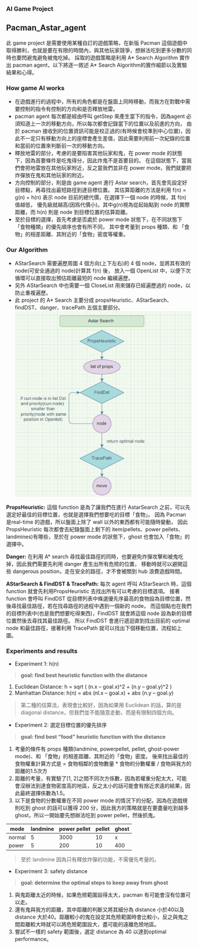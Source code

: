 ### AI Game Project
## Pacman_Astar_agent
此 game project 是需要使用某種自訂的遊戲策略，在新版 Pacman 這個遊戲中取得勝利，也就是要在有限的時間內，與其他玩家競爭，想辦法吃到更多分數的同時也要閃避鬼避免被鬼吃掉。
採取的遊戲策略是利用 A* Search Algorithm 實作出 pacman agent，以下將逐一敘述 A* Search Algorithm的實作細節以及實驗結果和心得。

### How game AI works
- 在遊戲進行的過程中，所有的角色都是在盤面上同時移動，而我方在對戰中需要控制的指令有控制的方向和是否釋放地雷。
- pacman agent 每次都是經由呼叫 getStep 來產生當下的指令，因為agent 必須知道上一次的移動方向，所以每次都會記錄當下的位置以及前進的方向，
由於 pacman 接收到的位置資訊可能是校正過的(有時候會校準到中心位置)，因此不一定只有移動方向上的座標會產生差值，因此需要利用前一次紀錄的位置和當前的位置來判斷前一次的移動方向。
- 釋放地雷的部分，考慮的是要陷害其他玩家和鬼，在 power mode 的狀態下，因為首要條件是吃鬼得分，因此炸鬼不是首要目的。
在這個狀態下，當我們會把地雷放在其他玩家附近，反之當我們並非在 power mode，我們就要把炸彈放在鬼和其他玩家的附近。
- 方向控制的部分，則是由 game agent 進行 Astar search，首先會先設定好目標點，再尋找出最短路徑到達目標位置。 
其估算距離的方法是利用 f(n) = g(n) + h(n) 表示 node 目前的總代價，在選擇下一個 node 的時候，其 f(n) 值越低，
優先級就越高(因爲代價小)。其中g(n)視為從起始點到 node 的實際距離，而 h(n) 則是 node 到目標位置的估算距離。
- 至於目標的選擇，首先考慮是否處於 power mode 狀態下，在不同狀態下「食物種類」的優先順序也會有所不同，
其中會考量到 props 種類、和 「食物」的相差距離、其附近的「食物」密度等權重。

### Our Algorithm
- AStarSearch 需要遍歷周圍 4 個方向(上下左右)的 4 個 node，並將其有效的 node(可安全通過的 node)計算其 f(n) 後，
放入一個 OpenList 中，以便下次循環可以直接取出預估距離最短的 node 繼續遍歷。
- 另外 AStarSearch 中也需要一個 CloseList 用來儲存已經遍歷過的 node，以防止重複遍歷。
- 此 project 的 A* Search 主要分成 propsHeuristic、AStarSearch、findDST、danger、tracePath 五個主要部分。
![image](https://github.com/Tristaaaa/Pacman_Astar_agent/blob/main/pic/overview.png)

**PropsHeuristic:**
這個 function 是為了讓我們在進行 AstarSearch 之前，可以先選定好最佳的目標位置，也就是選擇我們想要吃的目標「食物」。
因為 Pacman 是real-time 的遊戲，所以盤面上除了 wall 以外的東西都有可能隨時變動，
因此 PropsHeuristic 每次都會去紀錄盤面上剩下的 item(pellets、power pellets、landmines)有哪些，至於在 power mode 的狀態下，ghost 也會加入「食物」的選擇中。

**Danger:**
在利用 A* search 尋找最佳路徑的同時，也要避免炸彈攻擊和被鬼吃掉，因此我們需要先利用 danger 產生出所有危險的位置，
移動時就可以避開這些 dangerous position，走在安全的路徑，才不會被關到 hub 浪費遊戲時間。

**AStarSearch & FindDST & TracePath:**
每次 agent 呼叫 AStarSearch 時，這個 function 就會先利用PropsHeuristic 去找出所有可以考慮的目標選項。
接著 function 會呼叫 FindDST 從目標列表中條選優先序最高的食物設為目標位置，然後尋找最佳路徑，若在找尋路徑的過程中遇到一個新的 node，
而這個點也在我們的目標列表中(也是我們想要吃得東西)，FindDST 就會將這個 node 設為新的目標位置然後去尋找其最佳路徑。
所以 FindDST 會進行遞迴直到找出目前的 optimal node 和最佳路徑，接著利用 TracePath 就可以找出下個移動位置，流程如上圖。

### Experiments and results
- Experiment 1: h(n)
> **goal: find best heuristic function with the distance**
1. Euclidean Distance:  h = sqrt ( (n.x – goal.x)^2 + (n.y – goal.y)^2 )
2. Manhattan Distance:  h(n) = abs (nl.x – goal.x) + abs (n.y – goal.y)
> 第二種的估算法，表現會比較好，因為如果用 Euclidean 的話，算的是diagonal distance，但我們並不能隨意走動，而是有限制四個方向。

- Experiment 2: 選定目標位置的優先排序
> **goal: find best “food” heuristic function with the distance**
1. 考量的條件有 props 種類(landmine, powerpellet, pellet, ghost-power mode)、和 「食物」的相差距離、其附近的「食物」密度。
後來找出最佳的食物權重計算方式是 = 食物相鄰的食物數量 * 食物的分數權重 / 食物與我方的距離的1.5次方
2. 距離的考量，有實驗了[1, 2]之間不同次方係數，因為若權重分配太大，可能會沒辦法到達食物密度高的地區，反之太小的話可能會有捨近求遠的結果，因此最終選擇係數為1.5。
3. 以下是食物的分數權重在不同 power mode 的情況下的分配，因為在遊戲規則吃到 ghost 的話可以獲得 200 分，因此我方的策略就是在要盡量吃到越多 ghost，所以一開始要先想辦法吃到 power pellet，然後抓鬼。

| mode | landmine | power pellet | pellet | ghost |
| --------------- | --------------- | --------------- | --------------- | --------------- |
| normal | 5 | 3000 | 10 | x |
| power | 5 | 200 |  10 | 400 |
> 至於 landmine 因為只有釋放炸彈的功能，不需優先考量的。

- Experiment 3: safety distance
> **goal: determine the optimal steps to keep away from ghost**
1. 與鬼距離太近的時候，如果危險範圍設得太大，pacman 有可能會沒有位置可以走。
2. 還有鬼與我方的距離，其中距離的判斷又將其細分為 distance 小於40以及 distance 大於40。距離較小的鬼在設定其危險範圍時會比較小，反之與鬼之間距離較大時就可以將危險範圍設大，盡可能的遠離危險地區。
3. 嘗試不一樣的 safety 範圍後，選定 distance 為 40 以達到optimal performance。





